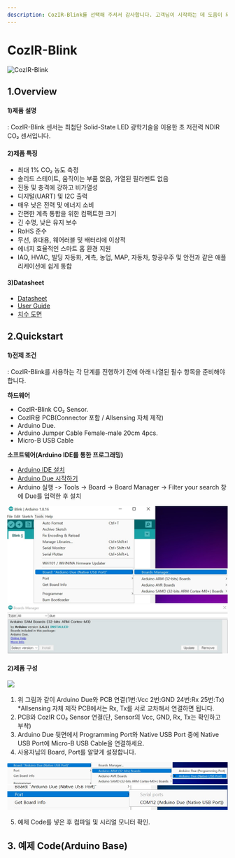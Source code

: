 ```yaml
---
description: CozIR-Blink를 선택해 주셔서 감사합니다. 고객님이 시작하는 데 도움이 되는 모든 문서를 제공하였습니다📜
---
```


# CozIR-Blink

![CozIR-Blink](<../../.gitbook/assets/gss\_blink\_s (1).jpg>)

## 1.Overview

#### 1)제품 설명

: CozIR-Blink 센서는 최첨단 Solid-State LED 광학기술을 이용한 초 저전력 NDIR CO₂ 센서입니다.

#### 2)제품 특징

* 최대 1% CO₂ 농도 측정
* 솔리드 스테이트, 움직이는 부품 없음, 가열된 필라멘트 없음
* 진동 및 충격에 강하고 비가열성
* 디지털(UART) 및 I2C 출력
* 매우 낮은 전력 및 에너지 소비
* 간편한 계측 통합을 위한 컴팩트한 크기
* 긴 수명, 낮은 유지 보수
* RoHS 준수
* 무선, 휴대용, 웨어러블 및 배터리에 이상적
* 에너지 효율적인 스마트 홈 환경 지원
* IAQ, HVAC, 빌딩 자동화, 계측, 농업, MAP, 자동차, 항공우주 및 안전과 같은 애플리케이션에 쉽게 통합

#### 3)Datasheet

* [Datasheet](https://cdn.shopify.com/s/files/1/0019/5952/files/CozIR-Blink\_DataSheet\_Rev\_4.21.pdf)
* [User Guide](https://cdn.shopify.com/s/files/1/0019/5952/files/CozIR-Blink-User-Guide-Rev-4.5.pdf)
* [치수 도면](https://cdn.shopify.com/s/files/1/0019/5952/files/Mechanical\_Diagram\_-\_CozIR-Blink-CO2Meter.pdf)

## 2.Quickstart

#### 1)전제 조건

: CozIR-Blink를 사용하는 각 단계를 진행하기 전에 아래 나열된 필수 항목을 준비해야 합니다.

**하드웨어**

* CozIR-Blink CO₂ Sensor.
* CozIR용 PCB(Connector 포함 / Allsensing 자체 제작)
* Arduino Due.
* Arduino Jumper Cable Female-male 20cm 4pcs.
* Micro-B USB Cable

**소프트웨어(Arduino IDE를 통한 프로그래밍)**

* [Arduino IDE 설치](https://www.arduino.cc/en/software)
* [Arduino Due 시작하기](https://www.arduino.cc/en/Guide/ArduinoDue)
* Arduino 실행 -> Tools -> Board -> Board Manager -> Filter your search 창에 Due를 입력한 후 설치

![](<../../.gitbook/assets/화면 캡처 2021-12-02 145945.jpg>) ![](<../../.gitbook/assets/화면 캡처 2021-12-02 145808.jpg>)

#### 2)제품 구성

![](../../.gitbook/assets/CozIR-Blink\_bb.png)

1. 위 그림과 같이 Arduino Due와 PCB 연결(1번:Vcc 2번:GND 24번:Rx 25번:Tx) 
\*Allsensing 자체 제작 PCB에서는 Rx, Tx를 서로 교차해서 연결하면 됩니다.
3. PCB와 CozIR CO₂ Sensor 연결(단, Sensor의 Vcc, GND, Rx, Tx는 확인하고 부착)
4. Arduino Due 뒷면에서 Programming Port와 Native USB Port 중에 Native USB Port에 Micro-B USB Cable을 연결하세요.
5. 사용자님의 Board, Port를 알맞게 설정합니다.

![](../../.gitbook/assets/Board.jpg) ![](../../.gitbook/assets/Port.jpg)

5. 예제 Code를 넣은 후 컴파일 및 시리얼 모니터 확인.

## 3. 예제 Code(Arduino Base)
